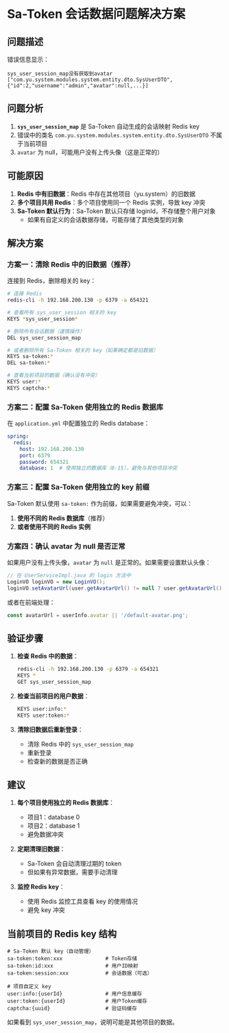 # Sa-Token 会话数据问题解决方案

## 问题描述

错误信息显示：
```
sys_user_session_map没有获取到avatar
["com.yu.system.modules.system.entity.dto.SysUserDTO",{"id":2,"username":"admin","avatar":null,...}]
```

## 问题分析

1. **`sys_user_session_map`** 是 Sa-Token 自动生成的会话映射 Redis key
2. 错误中的类名 `com.yu.system.modules.system.entity.dto.SysUserDTO` 不属于当前项目
3. `avatar` 为 null，可能用户没有上传头像（这是正常的）

## 可能原因

1. **Redis 中有旧数据**：Redis 中存在其他项目（yu.system）的旧数据
2. **多个项目共用 Redis**：多个项目使用同一个 Redis 实例，导致 key 冲突
3. **Sa-Token 默认行为**：Sa-Token 默认只存储 loginId，不存储整个用户对象
   - 如果有自定义的会话数据存储，可能存储了其他类型的对象

## 解决方案

### 方案一：清除 Redis 中的旧数据（推荐）

连接到 Redis，删除相关的 key：

```bash
# 连接 Redis
redis-cli -h 192.168.200.130 -p 6379 -a 654321

# 查看所有 sys_user_session 相关的 key
KEYS *sys_user_session*

# 删除所有会话数据（谨慎操作）
DEL sys_user_session_map

# 或者删除所有 Sa-Token 相关的 key（如果确定都是旧数据）
KEYS sa-token:*
DEL sa-token:*

# 查看当前项目的数据（确认没有冲突）
KEYS user:*
KEYS captcha:*
```

### 方案二：配置 Sa-Token 使用独立的 Redis 数据库

在 `application.yml` 中配置独立的 Redis database：

```yaml
spring:
  redis:
    host: 192.168.200.130
    port: 6379
    password: 654321
    database: 1  # 使用独立的数据库（0-15），避免与其他项目冲突
```

### 方案三：配置 Sa-Token 使用独立的 key 前缀

Sa-Token 默认使用 `sa-token:` 作为前缀，如果需要避免冲突，可以：

1. **使用不同的 Redis 数据库**（推荐）
2. **或者使用不同的 Redis 实例**

### 方案四：确认 avatar 为 null 是否正常

如果用户没有上传头像，`avatar` 为 `null` 是正常的。如果需要设置默认头像：

```java
// 在 UserServiceImpl.java 的 login 方法中
LoginVO loginVO = new LoginVO();
loginVO.setAvatarUrl(user.getAvatarUrl() != null ? user.getAvatarUrl() : "/default-avatar.png");
```

或者在前端处理：

```javascript
const avatarUrl = userInfo.avatar || '/default-avatar.png';
```

## 验证步骤

1. **检查 Redis 中的数据**：
   ```bash
   redis-cli -h 192.168.200.130 -p 6379 -a 654321
   KEYS *
   GET sys_user_session_map
   ```

2. **检查当前项目的用户数据**：
   ```bash
   KEYS user:info:*
   KEYS user:token:*
   ```

3. **清除旧数据后重新登录**：
   - 清除 Redis 中的 `sys_user_session_map`
   - 重新登录
   - 检查新的数据是否正确

## 建议

1. **每个项目使用独立的 Redis 数据库**：
   - 项目1：database 0
   - 项目2：database 1
   - 避免数据冲突

2. **定期清理旧数据**：
   - Sa-Token 会自动清理过期的 token
   - 但如果有异常数据，需要手动清理

3. **监控 Redis key**：
   - 使用 Redis 监控工具查看 key 的使用情况
   - 避免 key 冲突

## 当前项目的 Redis key 结构

```
# Sa-Token 默认 key（自动管理）
sa-token:token:xxx              # Token存储
sa-token:id:xxx                 # 用户ID映射
sa-token:session:xxx            # 会话数据（可选）

# 项目自定义 key
user:info:{userId}              # 用户信息缓存
user:token:{userId}             # 用户Token缓存
captcha:{uuid}                  # 验证码缓存
```

如果看到 `sys_user_session_map`，说明可能是其他项目的数据。

